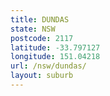 ```yaml
---
title: DUNDAS
state: NSW
postcode: 2117
latitude: -33.797127
longitude: 151.04218
url: /nsw/dundas/
layout: suburb
---
```

